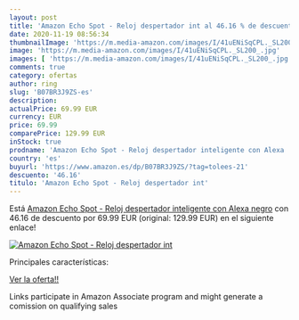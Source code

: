 ```yaml
---
layout: post
title: 'Amazon Echo Spot - Reloj despertador int al 46.16 % de descuento'
date: 2020-11-19 08:56:34
thumbnailImage: 'https://m.media-amazon.com/images/I/41uENiSqCPL._SL200_.jpg'
image: 'https://m.media-amazon.com/images/I/41uENiSqCPL._SL200_.jpg'
images: [ 'https://m.media-amazon.com/images/I/41uENiSqCPL._SL200_.jpg' ]
comments: true
category: ofertas
author: ring
slug: 'B07BR3J9ZS-es'
description:
actualPrice: 69.99 EUR
currency: EUR
price: 69.99
comparePrice: 129.99 EUR
inStock: true
prodname: 'Amazon Echo Spot - Reloj despertador inteligente con Alexa  negro'
country: 'es'
buyurl: 'https://www.amazon.es/dp/B07BR3J9ZS/?tag=tolees-21'
descuento: '46.16'
titulo: 'Amazon Echo Spot - Reloj despertador int'
---
```


Está [Amazon Echo Spot - Reloj despertador inteligente con Alexa  negro](https://www.amazon.es/dp/B07BR3J9ZS/?tag=tolees-21) con 46.16 de descuento por 69.99 EUR (original: 129.99 EUR) en el siguiente enlace!

[![Amazon Echo Spot - Reloj despertador int](https://m.media-amazon.com/images/I/41uENiSqCPL._SL200_.jpg)](https://www.amazon.es/dp/B07BR3J9ZS/?tag=tolees-21)

Principales características:


[Ver la oferta!!](https://www.amazon.es/dp/B07BR3J9ZS/?tag=tolees-21)

Links participate in Amazon Associate program and might generate a comission on qualifying sales



